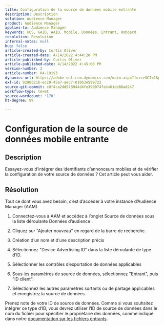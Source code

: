 ```yaml
---
title: Configuration de la source de données mobile entrante
description: Description
solution: Audience Manager
product: Audience Manager
applies-to: Audience Manager
keywords: KCS, GAID, AAID, Mobile, Données, Entrant, Onboard
resolution: Resolution
internal-notes: null
bug: false
article-created-by: Curtis Oliver
article-created-date: 4/14/2022 4:44:20 PM
article-published-by: Curtis Oliver
article-published-date: 4/14/2022 4:45:08 PM
version-number: 2
article-number: KA-19193
dynamics-url: https://adobe-ent.crm.dynamics.com/main.aspx?forceUCI=1&pagetype=entityrecord&etn=knowledgearticle&id=e23c681f-12bc-ec11-983f-0022480a30fa
exl-id: 9290621b-ec20-45a7-aec7-01063e599722
source-git-commit: e8f4ca2dd578944d4fe399074fab461de88ad247
workflow-type: tm+mt
source-wordcount: '170'
ht-degree: 8%

---
```


# Configuration de la source de données mobile entrante

## Description

Essayez-vous d’intégrer des identifiants d’annonceurs mobiles et de vérifier la configuration de votre source de données ? Cet article peut vous aider. 

## Résolution


Tout ce dont vous avez besoin, c’est d’accéder à votre instance d’Audience Manager (AAM).

1) Connectez-vous à AAM et accédez à l’onglet Source de données sous la liste déroulante Données d’audience .

2) Cliquez sur &quot;Ajouter nouveau&quot; en regard de la barre de recherche.

3) Création d’un nom et d’une description précis

4) Sélectionnez &quot;Device Advertising ID&quot; dans la liste déroulante de type d’ID.

5) Sélectionner les contrôles d’exportation de données applicables

6) Sous les paramètres de source de données, sélectionnez &quot;Entrant&quot;, puis &quot;ID client&quot;.

7) Sélectionnez les autres paramètres sortants ou de partage applicables et enregistrez la source de données.



Prenez note de votre ID de source de données. Comme si vous souhaitez intégrer ce type d’ID, vous devrez utiliser l’ID de source de données dans le nom du fichier pour spécifier le propriétaire des données, comme indiqué dans notre [documentation sur les fichiers entrants](https://experienceleague.adobe.com/docs/audience-manager/user-guide/implementation-integration-guides/sending-audience-data/batch-data-transfer-process/inbound-s3-filenames.html?lang=fr).
